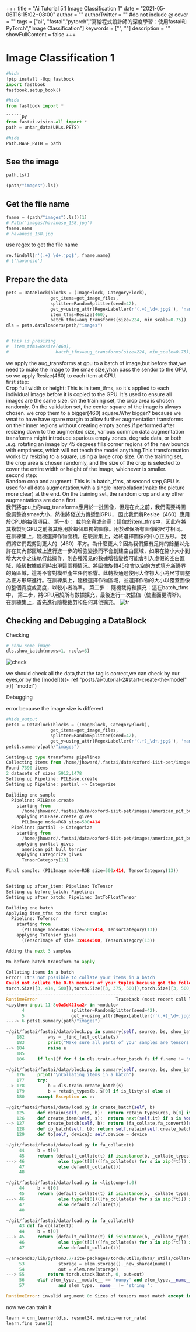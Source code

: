 +++
title = "Ai Tutorial 5.1 Image Classification 1"
date = "2021-05-06T16:15:02+08:00"
author = ""
authorTwitter = "" #do not include @
cover = ""
tags = ["ai", "fastai","pytorch","寫給程式設計師的深度學習：使用fastai和PyTorch","Image Classification"]
keywords = ["", ""]
description = ""
showFullContent = false
+++
# Image Classification 1

```py
#hide
!pip install -Uqq fastbook
import fastbook
fastbook.setup_book()

```

```py
#hide
from fastbook import *

``````py
from fastai.vision.all import *
path = untar_data(URLs.PETS)
```

```py
#hide
Path.BASE_PATH = path
```

## See the image

```py
path.ls()

```

```py
(path/"images").ls()
```

## Get the file name

```py
fname = (path/"images").ls()[1]
# Path('images/havanese_158.jpg')
fname.name
# havanese_158.jpg
```

use regex to get the file name

```py
re.findall(r'(.+)_\d+.jpg$', fname.name)
# ['havanese']
```

## Prepare the data

```py
pets = DataBlock(blocks = (ImageBlock, CategoryBlock),
                 get_items=get_image_files, 
                 splitter=RandomSplitter(seed=42),
                 get_y=using_attr(RegexLabeller(r'(.+)_\d+.jpg$'), 'name'),
                 item_tfms=Resize(460),
                 batch_tfms=aug_transforms(size=224, min_scale=0.75))
dls = pets.dataloaders(path/"images")
```

```py

# this is presizing
#  item_tfms=Resize(460),
#                  batch_tfms=aug_transforms(size=224, min_scale=0.75))
```

we apply the aug_transforms at gpu to a batch of image,but before that,we need to make the image to the smae size,yhan pass the sendor to the GPU,
so we apply Resize(460) to each item at CPU.  
first step:  
Crop full width or height: This is in item_tfms, so it's applied to each individual image before it is copied to the GPU. It's used to ensure all images are the same size. On the training set, the crop area is chosen randomly. On the validation set, the center square of the image is always chosen.
we crop them to a bigger(460) square.Why bigger? because we wnat to have  have spare margin to allow further augmentation transforms on their inner regions without creating empty zones.if performed after resizing down to the augmented size, various common data augmentation transforms might introduce spurious empty zones, degrade data, or both .e.g. rotating an image by 45 degrees fills corner regions of the new bounds with emptiness, which will not teach the model anything.This transformation works by resizing to a square, using a large crop size. On the training set, the crop area is chosen randomly, and the size of the crop is selected to cover the entire width or height of the image, whichever is smaller.  
second step:  
Random crop and augment: This is in batch_tfms,
at second step,GPU is used for all data augmentation,with a single interpolation(make the picture more clear) at the end.
On the training set, the random crop and any other augmentations are done first.  
我們將gpu上的aug_transforms應用於一批圖像，但是在此之前，我們需要將圖像調整為smae大小，然後將發送方傳遞到GPU，
因此我們將Resize（460）應用於CPU的每個項目。
第一步：
裁剪全寬或全高：這位於item_tfms中，因此在將其複製到GPU之前將其應用於每個單獨的圖像。用於確保所有圖像的尺寸相同。在訓練集上，隨機選擇作物面積。在驗證集上，始終選擇圖像的中心正方形。
我們將它們裁剪到更大的（460）平方。為什麼更大？因為我們擁有足夠的餘量以允許在其內部區域上進行進一步的增強變換而不會創建空白區域，如果在縮小大小到增大大小之後執行此操作，則各種常見的數據增強變換可能會引入虛假的空白區域，降級數據或同時出現這兩種情況。將圖像旋轉45度會以空的方式填充新邊界的角區域，這將不會對模型產生任何影響。此轉換通過使用大作物大小將尺寸調整為正方形來進行。在訓練集上，隨機選擇作物區域，並選擇作物的大小以覆蓋圖像的整個寬度或高度，以較小者為準。
第二步：
隨機裁剪和擴充：這在batch_tfms中，
第二步，將GPU用於所有數據擴充，最後進行一次插值（使畫面更清晰）。
在訓練集上，首先進行隨機裁剪和任何其他擴充。
![tr](/img/ai_t/t1/att_00060.png)

## Checking and Debugging a DataBlock

Checking

```py
# show some image
dls.show_batch(nrows=1, ncols=3)

```

![check](/img/ai_t/t1/check.PNG)

we should check all the data,that the tag is correct,we can check by our eyes,or by the [model]({{< ref "posts/ai-tutorial-2#start-create-the-model" >}} "model")

Debugging

error because the image size is different

```py
#hide_output
pets1 = DataBlock(blocks = (ImageBlock, CategoryBlock),
                 get_items=get_image_files, 
                 splitter=RandomSplitter(seed=42),
                 get_y=using_attr(RegexLabeller(r'(.+)_\d+.jpg$'), 'name'))
pets1.summary(path/"images")
```

```py
Setting-up type transforms pipelines
Collecting items from /home/jhoward/.fastai/data/oxford-iiit-pet/images
Found 7390 items
2 datasets of sizes 5912,1478
Setting up Pipeline: PILBase.create
Setting up Pipeline: partial -> Categorize

Building one sample
  Pipeline: PILBase.create
    starting from
      /home/jhoward/.fastai/data/oxford-iiit-pet/images/american_pit_bull_terrier_31.jpg
    applying PILBase.create gives
      PILImage mode=RGB size=500x414
  Pipeline: partial -> Categorize
    starting from
      /home/jhoward/.fastai/data/oxford-iiit-pet/images/american_pit_bull_terrier_31.jpg
    applying partial gives
      american_pit_bull_terrier
    applying Categorize gives
      TensorCategory(13)

Final sample: (PILImage mode=RGB size=500x414, TensorCategory(13))


Setting up after_item: Pipeline: ToTensor
Setting up before_batch: Pipeline: 
Setting up after_batch: Pipeline: IntToFloatTensor

Building one batch
Applying item_tfms to the first sample:
  Pipeline: ToTensor
    starting from
      (PILImage mode=RGB size=500x414, TensorCategory(13))
    applying ToTensor gives
      (TensorImage of size 3x414x500, TensorCategory(13))

Adding the next 3 samples

No before_batch transform to apply

Collating items in a batch
Error! It's not possible to collate your items in a batch
Could not collate the 0-th members of your tuples because got the following shapes
torch.Size([3, 414, 500]),torch.Size([3, 375, 500]),torch.Size([3, 500, 281]),torch.Size([3, 203, 300])
---------------------------------------------------------------------------
RuntimeError                              Traceback (most recent call last)
<ipython-input-11-8c0a3d421ca2> in <module>
      4                  splitter=RandomSplitter(seed=42),
      5                  get_y=using_attr(RegexLabeller(r'(.+)_\d+.jpg$'), 'name'))
----> 6 pets1.summary(path/"images")

~/git/fastai/fastai/data/block.py in summary(self, source, bs, show_batch, **kwargs)
    182         why = _find_fail_collate(s)
    183         print("Make sure all parts of your samples are tensors of the same size" if why is None else why)
--> 184         raise e
    185 
    186     if len([f for f in dls.train.after_batch.fs if f.name != 'noop'])!=0:

~/git/fastai/fastai/data/block.py in summary(self, source, bs, show_batch, **kwargs)
    176     print("\nCollating items in a batch")
    177     try:
--> 178         b = dls.train.create_batch(s)
    179         b = retain_types(b, s[0] if is_listy(s) else s)
    180     except Exception as e:

~/git/fastai/fastai/data/load.py in create_batch(self, b)
    125     def retain(self, res, b):  return retain_types(res, b[0] if is_listy(b) else b)
    126     def create_item(self, s):  return next(self.it) if s is None else self.dataset[s]
--> 127     def create_batch(self, b): return (fa_collate,fa_convert)[self.prebatched](b)
    128     def do_batch(self, b): return self.retain(self.create_batch(self.before_batch(b)), b)
    129     def to(self, device): self.device = device

~/git/fastai/fastai/data/load.py in fa_collate(t)
     44     b = t[0]
     45     return (default_collate(t) if isinstance(b, _collate_types)
---> 46             else type(t[0])([fa_collate(s) for s in zip(*t)]) if isinstance(b, Sequence)
     47             else default_collate(t))
     48 

~/git/fastai/fastai/data/load.py in <listcomp>(.0)
     44     b = t[0]
     45     return (default_collate(t) if isinstance(b, _collate_types)
---> 46             else type(t[0])([fa_collate(s) for s in zip(*t)]) if isinstance(b, Sequence)
     47             else default_collate(t))
     48 

~/git/fastai/fastai/data/load.py in fa_collate(t)
     43 def fa_collate(t):
     44     b = t[0]
---> 45     return (default_collate(t) if isinstance(b, _collate_types)
     46             else type(t[0])([fa_collate(s) for s in zip(*t)]) if isinstance(b, Sequence)
     47             else default_collate(t))

~/anaconda3/lib/python3.7/site-packages/torch/utils/data/_utils/collate.py in default_collate(batch)
     53             storage = elem.storage()._new_shared(numel)
     54             out = elem.new(storage)
---> 55         return torch.stack(batch, 0, out=out)
     56     elif elem_type.__module__ == 'numpy' and elem_type.__name__ != 'str_' \
     57             and elem_type.__name__ != 'string_':

RuntimeError: invalid argument 0: Sizes of tensors must match except in dimension 0. Got 414 and 375 in dimension 2 at /opt/conda/conda-bld/pytorch_1579022060824/work/aten/src/TH/generic/THTensor.cpp:612
```

now we can train it

```py
learn = cnn_learner(dls, resnet34, metrics=error_rate)
learn.fine_tune(2)
```
